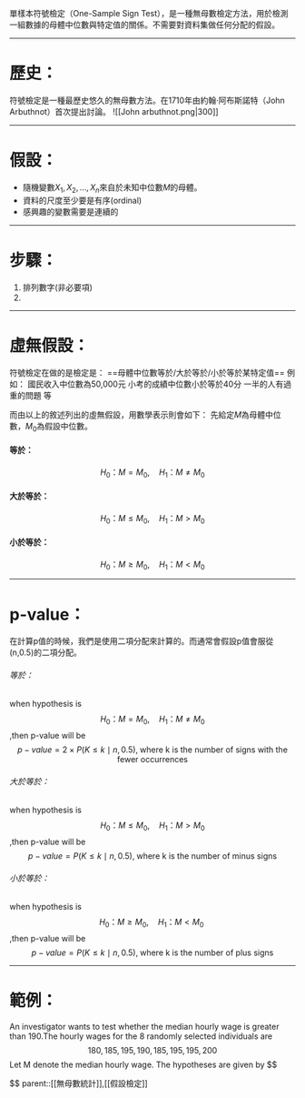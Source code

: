 單樣本符號檢定（One-Sample Sign Test），是一種無母數檢定方法，用於檢測一組數據的母體中位數與特定值的關係。不需要對資料集做任何分配的假設。
- - -
# 歷史：
符號檢定是一種最歷史悠久的無母數方法。在1710年由約翰·阿布斯諾特（John Arbuthnot）首次提出討論。
![[John arbuthnot.png|300]]
- - -
# 假設：
- 隨機變數$X_1,X_2,\ldots,X_n$來自於未知中位數$M$的母體。
- 資料的尺度至少要是有序(ordinal)
- 感興趣的變數需要是連續的
- - -
# 步驟：
1. 排列數字(非必要項)
2. 
- - -
# 虛無假設：
符號檢定在做的是檢定是：
==母體中位數等於/大於等於/小於等於某特定值==
例如：
國民收入中位數為50,000元
小考的成績中位數小於等於40分
一半的人有過重的問題
等

而由以上的敘述列出的虛無假設，用數學表示則會如下：
先給定$M$為母體中位數，$M_0$為假設中位數。
#### 等於：
$$
H_0：M=M_0 ,\quad H_1：M\neq M_0
$$
#### 大於等於：
$$
H_0：M\leq M_0 ,\quad H_1：M> M_0
$$
#### 小於等於：
$$
H_0：M\geq M_0 ,\quad H_1：M< M_0
$$
- - -
# p-value：
在計算p值的時候，我們是使用二項分配來計算的。而通常會假設p值會服從(n,0.5)的二項分配。
###### 等於：
when hypothesis is
$$
H_0：M=M_0 ,\quad H_1：M\neq M_0
$$
,then p-value will be
$$
p-value=2\times P(K\leq k \mid n,0.5),\;\text{where k is the number of signs with the fewer occurrences}$$
###### 大於等於：
when hypothesis is
$$
H_0：M\leq M_0 ,\quad H_1：M> M_0
$$
,then p-value will be
$$
p-value=P(K\leq k \mid n,0.5),\;\text{where k is the number of minus signs}
$$
###### 小於等於：
when hypothesis is
$$
H_0：M\geq M_0 ,\quad H_1：M< M_0\; 
$$
,then p-value will be
$$
p-value=P(K\leq k \mid n,0.5),\; \text{where k is the number of plus signs}
$$
- - -
# 範例：
An investigator wants to test whether the median hourly wage is greater than 190.The hourly wages for the 8 randomly selected individuals are
$$
180,185,195,190,185,195,195,200
$$
Let M denote the median hourly wage. The hypotheses are given by
$$

$$
parent::[[無母數統計]],[[假設檢定]]